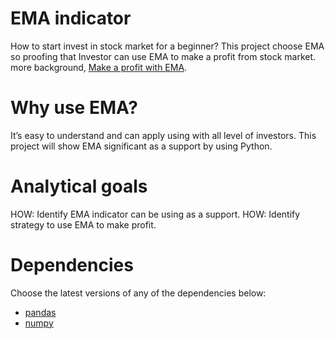 # EMA indicator

How to start invest in stock market for a beginner? 
This project choose EMA so proofing that Investor can use EMA to make a profit from stock market.
more background, [Make a profit with EMA](https://docs.google.com/presentation/d/1adGG48ptRY3LAYgcUCzW7MRoqt8rKi8CFhnQ2Q9PFag/edit#slide=id.gbb551ab6de_0_10).

# Why use EMA?
It’s easy to understand and can apply using with all level of investors.
This project will show EMA significant as a support by using Python.

# Analytical goals
HOW:  Identify EMA indicator can be using as a support.
HOW:  Identify strategy to use EMA to make profit. 

# Dependencies

Choose the latest versions of any of the dependencies below:
* [pandas](https://pandas.pydata.org/)
* [numpy](http://www.numpy.org/)


